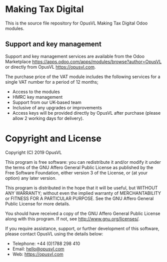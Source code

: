 # Making Tax Digital

This is the source file repository for OpusVL Making Tax Digital Odoo modules. 

## Support and key management

Support and key management services are available from the Odoo Marketplace <https://apps.odoo.com/apps/modules/browse?author=OpusVL> or directly from OpusVL <https://opusvl.com>.

The purchase price of the VAT module includes the following services for a single VAT number for a period of 12 months;

- Access to the modules
- HMRC key management
- Support from our UK-based team
- Inclusive of any upgrades or improvements
- Access keys will be provided directly by OpusVL after purchase (please allow 2 working days for delivery).

# Copyright and License

Copyright (C) 2019 OpusVL

This program is free software: you can redistribute it and/or modify
it under the terms of the GNU Affero General Public License as
published by the Free Software Foundation, either version 3 of the
License, or (at your option) any later version.

This program is distributed in the hope that it will be useful,
but WITHOUT ANY WARRANTY; without even the implied warranty of
MERCHANTABILITY or FITNESS FOR A PARTICULAR PURPOSE.  See the
GNU Affero General Public License for more details.

You should have received a copy of the GNU Affero General Public License
along with this program.  If not, see <http://www.gnu.org/licenses/>.

If you require assistance, support, or further development of this
software, please contact OpusVL using the details below:

* Telephone: +44 (0)1788 298 410
* Email: hello@opusvl.com
* Web: https://opusvl.com
